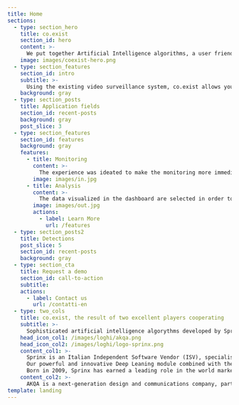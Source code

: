 ```yaml
---
title: Home
sections:
  - type: section_hero
    title: co.exist
    section_id: hero
    content: >-
      We put together Artificial Intelligence algorithms, a user friendly interface and Data Intelligence to effectively manage the impact of Covid-19 on our everyday life.
    image: images/coexist-hero.png
  - type: section_features
    section_id: intro
    subtitle: >-
      Using the existing video surveillance system, co.exist allows you to monitor indoor and outdoor areas by generating alarms and statistical data without the need to install additional equipment. A tool to ensure timely compliance with health and government directives on COVID-19, but also to effectively plan and manage a return to "new normality" in both the public and private sectors.
    background: gray
  - type: section_posts
    title: Application fields
    section_id: recent-posts
    background: gray    
    post_slice: 3
  - type: section_features
    section_id: features
    background: gray
    features:
      - title: Monitoring
        content: >-
          The experience was ideated to make the monitoring more immediate and to get the most relevant information in real time, through a simple and intuitive web interface. Icons and colors were designed especially to help the data reading. The user can manage and share information in just a click or tap.
        image: images/in.jpg
      - title: Analysis
        content: >-
          The data visualized in the dashboard are selected in order to allow a better use and actionability of the information gathered. In this way it's possible to zoom in and out of the whole set of information, visualizing it on a dashboard that makes easier to prioritize the next actions and interventions.
        image: images/out.jpg
        actions:
          - label: Learn More
            url: /features
  - type: section_posts2
    title: Detections
    post_slice: 5
    section_id: recent-posts
    background: gray                
  - type: section_cta
    title: Request a demo
    section_id: call-to-action
    subtitle:
    actions:
      - label: Contact us
        url: /contatti-en    
  - type: two_cols
    title: co.exist, the result of two excellent players cooperating
    subtitle: >-
      Sophisticated artificial intelligence algorythms developed by Sprinx to address international projects in the field of mobility, plus the innovative approach of AKQA to user experience and data reading for business intellingence. A collaboration that will allow to address the Covid-19 emergency in a simple and immediate way, and to take advantage of the most innovative technologies in order to manage mobility in a always smarter way.     
    head_icon_col1: /images/loghi/akqa.png
    head_icon_col2: /images/loghi/logo-sprinx.png    
    content_col1: >-
      Sprinx is an Italian Independent Software Vendor (ISV), specialised in designing and providing video intelligent software platforms able to analyse the mobility of vehicles and people.
      Our powerful and innovative Deep Leaning module combined with the 3D object tracking technology has significantly enhanced the ability to collect statistical data and automatically detect anomalous events in the mobility.
      Born in 2009, Sprinx has earned a leading role in the world market by acquiring international awards for the innovative value of its solutions. Thanks to its internal R&D Department, with high-profile figures in the field of Computer Vision and Artificial Intelligence, Sprinx is one of the few players capable of providing solutions for intelligent monitoring of the people and vehicles mobility in the Traffic and Transportation industries but also in the Private and Public sectors. Sprinx is present with its technology in over 15 countries worldwide and has provided over 8,000 video analysis channels thanks to its added-value local partners.
    content_col2: >-
      AKQA is a next-generation design and communications company, part of the WPP Group. We collaborate with forward-thinking clients to create the future of their customer experience. We work in partnership to express the unique characteristics of their brand, and create value for their customers. Our approach is entrepreneurial and collaborative. We design adaptive digital services that capture the imagination and deliver measurable impact for our clients.
template: landing
---
```


